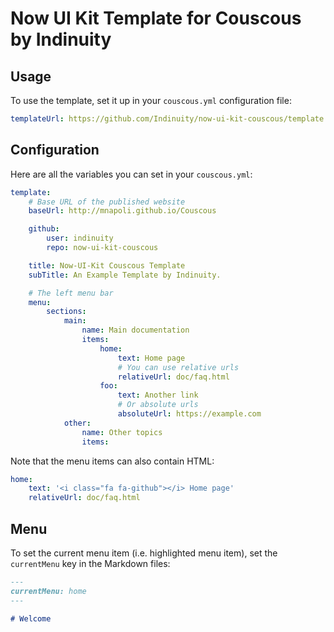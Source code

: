 # Now UI Kit Template for Couscous by Indinuity

## Usage

To use the template, set it up in your `couscous.yml` configuration file:

```yaml
templateUrl: https://github.com/Indinuity/now-ui-kit-couscous/template
```

## Configuration

Here are all the variables you can set in your `couscous.yml`:

```yaml
template:
    # Base URL of the published website
    baseUrl: http://mnapoli.github.io/Couscous

    github:
        user: indinuity
        repo: now-ui-kit-couscous

    title: Now-UI-Kit Couscous Template
    subTitle: An Example Template by Indinuity.

    # The left menu bar
    menu:
        sections:
            main:
                name: Main documentation
                items:
                    home:
                        text: Home page
                        # You can use relative urls
                        relativeUrl: doc/faq.html
                    foo:
                        text: Another link
                        # Or absolute urls
                        absoluteUrl: https://example.com
            other:
                name: Other topics
                items:

```

Note that the menu items can also contain HTML:

```yaml
home:
    text: '<i class="fa fa-github"></i> Home page'
    relativeUrl: doc/faq.html
```

## Menu

To set the current menu item (i.e. highlighted menu item), set the `currentMenu`
key in the Markdown files:

```markdown
---
currentMenu: home
---

# Welcome
```
